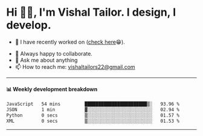 # Hi 👋🏻, I'm Vishal Tailor. I design, I develop.

- 🔭 I have recently worked on ([check here](https://vishaltailor.com)😁).
<!-- - 🎦 Currently watching: JavaScript: The Hard Parts By Will Sentance. -->
- 👯 Always happy to collaborate.
- 💬 Ask me about anything
- 📫 How to reach me: <a href="mailto:vishaltailors22@gmail.com">vishaltailors22@gmail.com</a>

<hr /> 
<h4>📊 Weekly development breakdown</h4>
<!--START_SECTION:waka-->

```txt
JavaScript   54 mins         ███████████████████████▒░   93.96 %
JSON         1 min           ▓░░░░░░░░░░░░░░░░░░░░░░░░   02.94 %
Python       0 secs          ▒░░░░░░░░░░░░░░░░░░░░░░░░   01.57 %
XML          0 secs          ▒░░░░░░░░░░░░░░░░░░░░░░░░   01.53 %
```

<!--END_SECTION:waka-->
<hr /> 

<!-- ![](./profile-3d-contrib/profile-green-animate.svg) -->
